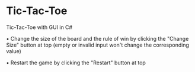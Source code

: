 # Tic-Tac-Toe
Tic-Tac-Toe with GUI in C#

• Change the size of the board and the rule of win by clicking the "Change Size" button at top
  (empty or invalid input won't change the corresponding value)

• Restart the game by clicking the "Restart" button at top
